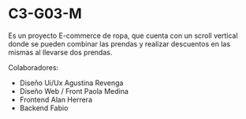 # C3-G03-M
Es un proyecto E-commerce de ropa, que cuenta con un scroll vertical donde se pueden combinar las prendas y realizar descuentos en las mismas al llevarse dos prendas.

Colaboradores:

* Diseño Ui/Ux Agustina Revenga
* Diseño Web / Front  Paola Medina
* Frontend  Alan Herrera
* Backend Fabio

